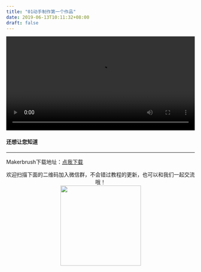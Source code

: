 ```yaml
---
title: "01动手制作第一个作品"
date: 2019-06-13T10:11:32+08:00
draft: false
---
```



<div class="video">
<video controls="controls" width="100%">
  <source type="video/mp4" src="https://makerbrush.s3.cn-north-1.amazonaws.com.cn/Tutorials/01Getting_Started.mp4"></source>
</video>
</div>

#### 还想让您知道
_______________________________

Makerbrush下载地址：[点我下载](https://web.datui.tv/#/download)




<center>欢迎扫描下面的二维码加入微信群，不会错过教程的更新，也可以和我们一起交流哦！</center >

<center><img src="../../img/WechatIMG1189.jpeg" style="width: 215px; margin: unset;"/></center >